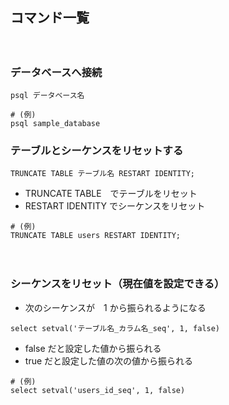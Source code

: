 ## コマンド一覧
　　
### データベースへ接続
```
psql データベース名
```
```
# (例) 
psql sample_database
```
  
### テーブルとシーケンスをリセットする
```
TRUNCATE TABLE テーブル名 RESTART IDENTITY;
```
- TRUNCATE TABLE　でテーブルをリセット
- RESTART IDENTITY でシーケンスをリセット
  
```
# (例)
TRUNCATE TABLE users RESTART IDENTITY;
```
　　  
### シーケンスをリセット（現在値を設定できる）
- 次のシーケンスが　1 から振られるようになる

```
select setval('テーブル名_カラム名_seq', 1, false)
```
- false だと設定した値から振られる
- true だと設定した値の次の値から振られる

```
# (例)
select setval('users_id_seq', 1, false)
```
